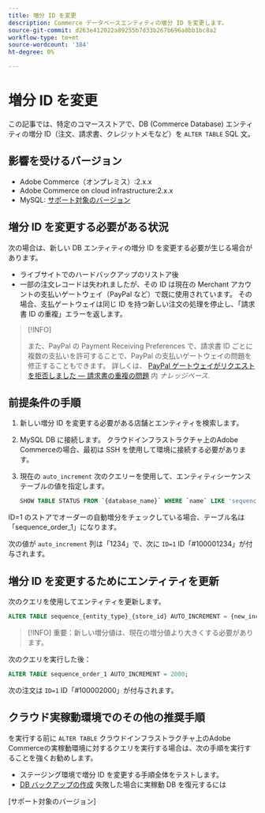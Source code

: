 ```yaml
---
title: 増分 ID を変更
description: Commerce データベースエンティティの増分 ID を変更します。
source-git-commit: d263e412022a89255b7d33b267b696a8bb1bc8a2
workflow-type: tm+mt
source-wordcount: '384'
ht-degree: 0%

---
```



# 増分 ID を変更

この記事では、特定のコマースストアで、DB (Commerce Database) エンティティの増分 ID（注文、請求書、クレジットメモなど）を `ALTER TABLE` SQL 文。

## 影響を受けるバージョン

- Adobe Commerce（オンプレミス）:2.x.x
- Adobe Commerce on cloud infrastructure:2.x.x
- MySQL: [サポート対象のバージョン](../../installation/prerequisites/database/mysql.md)

## 増分 ID を変更する必要がある状況

次の場合は、新しい DB エンティティの増分 ID を変更する必要が生じる場合があります。

- ライブサイトでのハードバックアップのリストア後
- 一部の注文レコードは失われましたが、その ID は現在の Merchant アカウントの支払いゲートウェイ（PayPal など）で既に使用されています。 その場合、支払ゲートウェイは同じ ID を持つ新しい注文の処理を停止し、「請求書 ID の重複」エラーを返します。

>[!INFO]
>
>また、PayPal の Payment Receiving Preferences で、請求書 ID ごとに複数の支払いを許可することで、PayPal の支払いゲートウェイの問題を修正することもできます。 詳しくは、 [PayPal ゲートウェイがリクエストを拒否しました — 請求書の重複の問題] 内 _ナレッジベース_.

## 前提条件の手順

1. 新しい増分 ID を変更する必要がある店舗とエンティティを検索します。
1. MySQL DB に接続します。
クラウドインフラストラクチャ上のAdobe Commerceの場合、最初は SSH を使用して環境に接続する必要があります。
1. 現在の `auto_increment` 次のクエリーを使用して、エンティティシーケンステーブルの値を指定します。

   ```sql
   SHOW TABLE STATUS FROM `{database_name}` WHERE `name` LIKE 'sequence_{entity_type}_{store_id}';
   ```

ID=1 のストアでオーダーの自動増分をチェックしている場合、テーブル名は「sequence_order_1」になります。

次の値が `auto_increment` 列は「1234」で、次に `ID=1` ID「#100001234」が付与されます。

## 増分 ID を変更するためにエンティティを更新

次のクエリを使用してエンティティを更新します。

```sql
ALTER TABLE sequence_{entity_type}_{store_id} AUTO_INCREMENT = {new_increment_value};
```

>[!INFO]
重要：新しい増分値は、現在の増分値より大きくする必要があります。

次のクエリを実行した後：

```sql
ALTER TABLE sequence_order_1 AUTO_INCREMENT = 2000;
```

次の注文は `ID=1` ID「#100002000」が付与されます。

## クラウド実稼動環境でのその他の推奨手順

を実行する前に `ALTER TABLE` クラウドインフラストラクチャ上のAdobe Commerceの実稼動環境に対するクエリを実行する場合は、次の手順を実行することを強くお勧めします。

- ステージング環境で増分 ID を変更する手順全体をテストします。
- [DB バックアップの作成] 失敗した場合に実稼動 DB を復元するには

<!-- Link Definitions -->

[PayPal ゲートウェイがリクエストを拒否しました — 請求書の重複の問題]: https://support.magento.com/hc/en-us/articles/115002457473
[DB バックアップの作成]: https://support.magento.com/hc/en-us/articles/360003254334
[サポート対象のバージョン]
